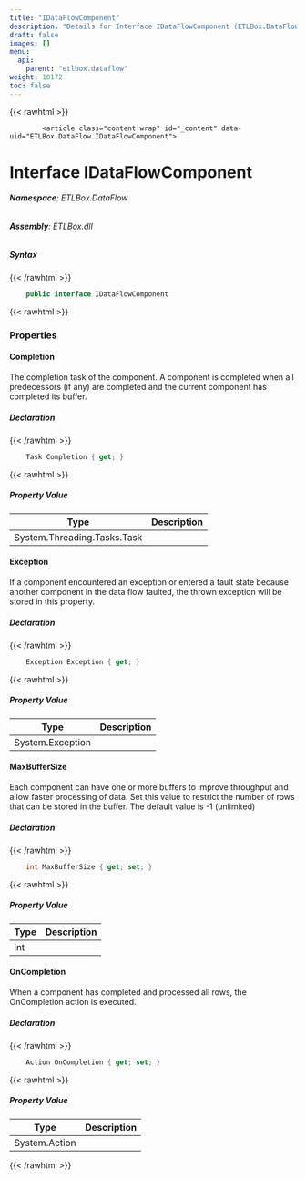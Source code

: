 ```yaml
---
title: "IDataFlowComponent"
description: "Details for Interface IDataFlowComponent (ETLBox.DataFlow)"
draft: false
images: []
menu:
  api:
    parent: "etlbox.dataflow"
weight: 10172
toc: false
---
```


{{< rawhtml >}}

            <article class="content wrap" id="_content" data-uid="ETLBox.DataFlow.IDataFlowComponent">
  <h1 id="ETLBox_DataFlow_IDataFlowComponent" data-uid="ETLBox.DataFlow.IDataFlowComponent" class="text-break">Interface IDataFlowComponent
</h1>
  <div class="markdown level0 summary"></div>
  <div class="markdown level0 conceptual"></div>
<h6><strong>Namespace</strong>: ETLBox.DataFlow</h6>
  <h6><strong>Assembly</strong>: ETLBox.dll</h6>
  <h5 id="ETLBox_DataFlow_IDataFlowComponent_syntax">Syntax</h5>
{{< /rawhtml >}}

```C#
    public interface IDataFlowComponent
```

{{< rawhtml >}}
  <h3 id="properties">Properties
</h3>
  <a id="ETLBox_DataFlow_IDataFlowComponent_Completion_" data-uid="ETLBox.DataFlow.IDataFlowComponent.Completion*"></a>
  <h4 id="ETLBox_DataFlow_IDataFlowComponent_Completion" data-uid="ETLBox.DataFlow.IDataFlowComponent.Completion">Completion</h4>
  <div class="markdown level1 summary"><p>The completion task of the component. A component is completed when all predecessors (if any) are
completed and the current component has completed its buffer.</p>
</div>
  <div class="markdown level1 conceptual"></div>
  <h5 class="declaration">Declaration</h5>
{{< /rawhtml >}}

```C#
    Task Completion { get; }
```

{{< rawhtml >}}
  <h5 class="propertyValue">Property Value</h5>
  <table class="table table-bordered table-striped table-condensed">
    <thead>
      <tr>
        <th>Type</th>
        <th>Description</th>
      </tr>
    </thead>
    <tbody>
      <tr>
        <td><span class="xref">System.Threading.Tasks.Task</span></td>
        <td></td>
      </tr>
    </tbody>
  </table>
  <a id="ETLBox_DataFlow_IDataFlowComponent_Exception_" data-uid="ETLBox.DataFlow.IDataFlowComponent.Exception*"></a>
  <h4 id="ETLBox_DataFlow_IDataFlowComponent_Exception" data-uid="ETLBox.DataFlow.IDataFlowComponent.Exception">Exception</h4>
  <div class="markdown level1 summary"><p>If a component encountered an exception or entered a fault state because another component
in the data flow faulted, the thrown exception will be stored in this property.</p>
</div>
  <div class="markdown level1 conceptual"></div>
  <h5 class="declaration">Declaration</h5>
{{< /rawhtml >}}

```C#
    Exception Exception { get; }
```

{{< rawhtml >}}
  <h5 class="propertyValue">Property Value</h5>
  <table class="table table-bordered table-striped table-condensed">
    <thead>
      <tr>
        <th>Type</th>
        <th>Description</th>
      </tr>
    </thead>
    <tbody>
      <tr>
        <td><span class="xref">System.Exception</span></td>
        <td></td>
      </tr>
    </tbody>
  </table>
  <a id="ETLBox_DataFlow_IDataFlowComponent_MaxBufferSize_" data-uid="ETLBox.DataFlow.IDataFlowComponent.MaxBufferSize*"></a>
  <h4 id="ETLBox_DataFlow_IDataFlowComponent_MaxBufferSize" data-uid="ETLBox.DataFlow.IDataFlowComponent.MaxBufferSize">MaxBufferSize</h4>
  <div class="markdown level1 summary"><p>Each component can have one or more buffers to improve throughput and allow faster processing of data.
Set this value to restrict the number of rows that can be stored in the buffer.
The default value is -1 (unlimited)</p>
</div>
  <div class="markdown level1 conceptual"></div>
  <h5 class="declaration">Declaration</h5>
{{< /rawhtml >}}

```C#
    int MaxBufferSize { get; set; }
```

{{< rawhtml >}}
  <h5 class="propertyValue">Property Value</h5>
  <table class="table table-bordered table-striped table-condensed">
    <thead>
      <tr>
        <th>Type</th>
        <th>Description</th>
      </tr>
    </thead>
    <tbody>
      <tr>
        <td><span class="xref">int</span></td>
        <td></td>
      </tr>
    </tbody>
  </table>
  <a id="ETLBox_DataFlow_IDataFlowComponent_OnCompletion_" data-uid="ETLBox.DataFlow.IDataFlowComponent.OnCompletion*"></a>
  <h4 id="ETLBox_DataFlow_IDataFlowComponent_OnCompletion" data-uid="ETLBox.DataFlow.IDataFlowComponent.OnCompletion">OnCompletion</h4>
  <div class="markdown level1 summary"><p>When a component has completed and processed all rows, the OnCompletion action is executed.</p>
</div>
  <div class="markdown level1 conceptual"></div>
  <h5 class="declaration">Declaration</h5>
{{< /rawhtml >}}

```C#
    Action OnCompletion { get; set; }
```

{{< rawhtml >}}
  <h5 class="propertyValue">Property Value</h5>
  <table class="table table-bordered table-striped table-condensed">
    <thead>
      <tr>
        <th>Type</th>
        <th>Description</th>
      </tr>
    </thead>
    <tbody>
      <tr>
        <td><span class="xref">System.Action</span></td>
        <td></td>
      </tr>
    </tbody>
  </table>

{{< /rawhtml >}}
